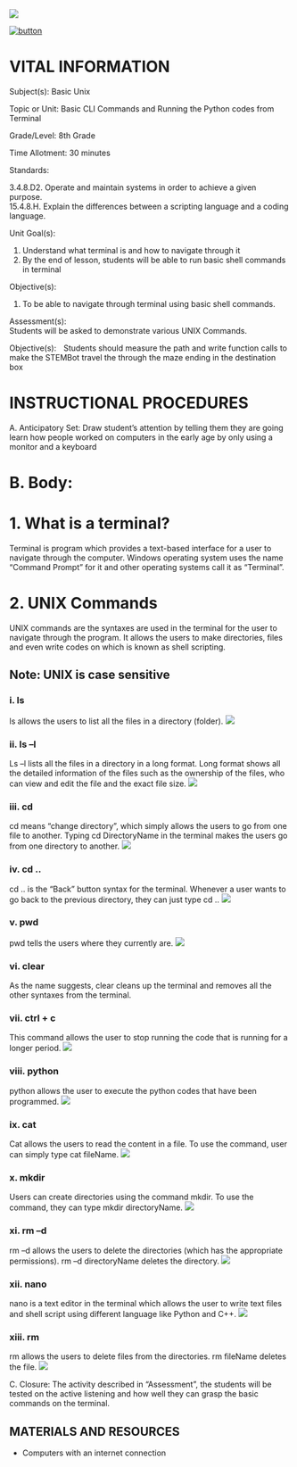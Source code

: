 <img src=https://github.com/BotDevLLC/BotDevCurriculum/blob/master/Pictures/Botdev.png>


[![button](https://raw.githubusercontent.com/BotDevLLC/BotDevCurriculum/master/Pictures/back_button.png)](https://github.com/BotDevLLC/BotDevCurriculum/blob/master/Curriculum/Week_1/readme.md)

# VITAL INFORMATION
Subject(s):  Basic Unix

Topic or Unit: Basic CLI Commands and Running the Python codes from Terminal

Grade/Level: 8th Grade

Time Allotment: 30 minutes

Standards:    

3.4.8.D2. Operate and maintain systems in order to achieve a given purpose.  
        15.4.8.H. Explain the differences between a scripting language and a coding language.

Unit Goal(s):  
1.	Understand what terminal is and how to navigate through it
2.	By the end of lesson, students will be able to run basic shell commands in terminal

Objective(s):    
1.	To be able to navigate through terminal using basic shell commands.

Assessment(s):   
Students will be asked to demonstrate various UNIX Commands.
  



Objective(s):      Students should measure the path and write function calls to make the STEMBot travel the through the maze ending in the destination box 
# INSTRUCTIONAL PROCEDURES 
 A.	Anticipatory Set: Draw student’s attention by telling them they are going learn how people worked on computers in the early age by only using a monitor and a keyboard
 
 # B.	Body: 
# 1.	What is a terminal?

Terminal is program which provides a text-based interface for a user to navigate through the computer. Windows operating system uses the name “Command Prompt” for it and other operating systems call it as “Terminal”. 

# 2.	UNIX Commands

UNIX commands are the syntaxes are used in the terminal for the user to navigate through the program. It allows the users to make directories, files and even write codes on which is known as shell scripting. 

## **Note: UNIX is case sensitive**
### i.	ls
ls allows the users to list all the files in a directory (folder).
<img src=https://github.com/BotDevLLC/BotDevCurriculum/blob/master/Pictures/pic%209.png>

### ii.	ls –l
Ls –l lists all the files in a directory in a long format. Long format shows all the detailed information of the files such as the ownership of the files, who can view and edit the file and the exact file size.
<img src=https://github.com/BotDevLLC/BotDevCurriculum/blob/master/Pictures/pic%2010.png>

### iii.	cd 
cd means “change directory”, which simply allows the users to go from one file to another. Typing cd DirectoryName in the terminal makes the users go from one directory to another. 
<img src=https://github.com/BotDevLLC/BotDevCurriculum/blob/master/Pictures/pic%2011.png>

### iv.	cd ..
cd .. is the “Back” button syntax for the terminal. Whenever a user wants to go back to the previous directory, they can just type cd ..
 <img src=https://github.com/BotDevLLC/BotDevCurriculum/blob/master/Pictures/pic%2012.png>

### v.	pwd
pwd tells the users where they currently are.
 <img src=https://github.com/BotDevLLC/BotDevCurriculum/blob/master/Pictures/pic%2013.png>

### vi.	clear
As the name suggests, clear cleans up the terminal and removes all the other syntaxes from the terminal.

### vii. ctrl + c
This command allows the user to stop running the code that is running for a longer period.
 <img src=https://github.com/BotDevLLC/BotDevCurriculum/blob/master/Pictures/pic%2014.png>

### viii. python
python allows the user to execute the python codes that have been programmed.
 <img src=https://github.com/BotDevLLC/BotDevCurriculum/blob/master/Pictures/pic%2015.png>

### ix.	cat
Cat allows the users to read the content in a file. To use the command, user can simply type cat fileName. 
 <img src=https://github.com/BotDevLLC/BotDevCurriculum/blob/master/Pictures/pic%2016.png>

### x.	mkdir
Users can create directories using the command mkdir. To use the command, they can type mkdir directoryName.
 <img src=https://github.com/BotDevLLC/BotDevCurriculum/blob/master/Pictures/pic%2017.png>

### xi.	rm –d
rm –d allows the users to delete the directories (which has the appropriate permissions). rm –d directoryName deletes the directory.
 <img src=https://github.com/BotDevLLC/BotDevCurriculum/blob/master/Pictures/pic%2018.png>

### xii. nano
nano is a text editor in the terminal which allows the user to write text files and shell script using different language like Python and C++.
 <img src=https://github.com/BotDevLLC/BotDevCurriculum/blob/master/Pictures/pic%2019.png>

### xiii. rm
rm allows the users to delete files from the directories. rm fileName deletes the file.
 <img src=https://github.com/BotDevLLC/BotDevCurriculum/blob/master/Pictures/pic%2020.png>


C.	Closure: 
The activity described in “Assessment”, the students will be tested on the active listening and how well they can grasp the basic commands on the terminal.


## MATERIALS AND RESOURCES
* Computers with an internet connection

